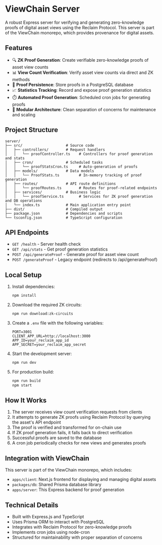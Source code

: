 # ViewChain Server

A robust Express server for verifying and generating zero-knowledge proofs of digital asset views using the Reclaim Protocol. This server is part of the ViewChain monorepo, which provides provenance for digital assets.

## Features

- 🔍 **ZK Proof Generation**: Create verifiable zero-knowledge proofs of asset view counts
- 📊 **View Count Verification**: Verify asset view counts via direct and ZK methods
- 📝 **Proof Persistence**: Store proofs in a PostgreSQL database
- 📈 **Statistics Tracking**: Record and expose proof generation statistics
- ⏱️ **Automated Proof Generation**: Scheduled cron jobs for generating proofs
- 🧩 **Modular Architecture**: Clean separation of concerns for maintenance and scaling

## Project Structure

```
server/
├── src/                    # Source code
│   ├── controllers/        # Request handlers
│   │   └── proofController.ts    # Controllers for proof generation and stats
│   ├── cron/               # Scheduled tasks
│   │   └── proofStatsCron.ts     # Auto-generation of proofs
│   ├── models/             # Data models
│   │   └── ProofStats.ts         # In-memory tracking of proof generation
│   ├── routes/             # API route definitions
│   │   └── proofRoutes.ts        # Routes for proof-related endpoints
│   ├── services/           # Business logic
│   │   └── proofService.ts       # Services for ZK proof generation and DB operations
│   └── index.ts            # Main application entry point
├── dist/                   # Compiled output
├── package.json            # Dependencies and scripts
└── tsconfig.json           # TypeScript configuration
```

## API Endpoints

- `GET /health` - Server health check
- `GET /api/stats` - Get proof generation statistics
- `POST /api/generateProof` - Generate proof for asset view count
- `POST /generateProof` - Legacy endpoint (redirects to /api/generateProof)

## Local Setup

1. Install dependencies:

   ```bash
   npm install
   ```

2. Download the required ZK circuits:

   ```bash
   npm run download:zk-circuits
   ```

3. Create a `.env` file with the following variables:

   ```
   PORT=3001
   CLIENT_APP_URL=http://localhost:3000
   APP_ID=your_reclaim_app_id
   APP_SECRET=your_reclaim_app_secret
   ```

4. Start the development server:

   ```bash
   npm run dev
   ```

5. For production build:

   ```bash
   npm run build
   npm start
   ```

## How It Works

1. The server receives view count verification requests from clients
2. It attempts to generate ZK proofs using Reclaim Protocol by querying the asset's API endpoint
3. The proof is verified and transformed for on-chain use
4. If ZK proof generation fails, it falls back to direct verification
5. Successful proofs are saved to the database
6. A cron job periodically checks for new views and generates proofs

## Integration with ViewChain

This server is part of the ViewChain monorepo, which includes:

- `apps/client`: Next.js frontend for displaying and managing digital assets
- `packages/db`: Shared Prisma database library
- `apps/server`: This Express backend for proof generation

## Technical Details

- Built with Express.js and TypeScript
- Uses Prisma ORM to interact with PostgreSQL
- Integrates with Reclaim Protocol for zero-knowledge proofs
- Implements cron jobs using node-cron
- Structured for maintainability with proper separation of concerns
